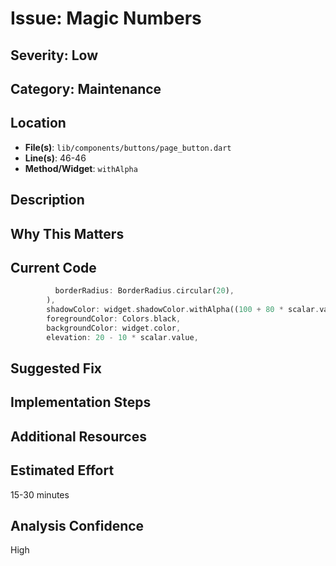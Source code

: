 # Issue: Magic Numbers

## Severity: Low

## Category: Maintenance

## Location
- **File(s)**: `lib/components/buttons/page_button.dart`
- **Line(s)**: 46-46
- **Method/Widget**: `withAlpha`

## Description


## Why This Matters


## Current Code
```dart
          borderRadius: BorderRadius.circular(20),
        ),
        shadowColor: widget.shadowColor.withAlpha((100 + 80 * scalar.value).toInt()),
        foregroundColor: Colors.black,
        backgroundColor: widget.color,
        elevation: 20 - 10 * scalar.value,
```

## Suggested Fix


## Implementation Steps


## Additional Resources


## Estimated Effort
15-30 minutes

## Analysis Confidence
High
